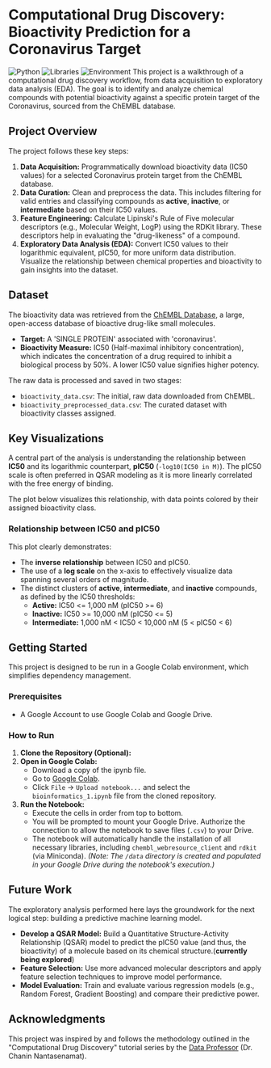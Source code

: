 # Computational Drug Discovery: Bioactivity Prediction for a Coronavirus Target

![Python](https://img.shields.io/badge/Python-3.7+-blue.svg)
![Libraries](https://img.shields.io/badge/Libraries-Pandas%20%7C%20RDKit%20%7C%20Seaborn-orange.svg)
![Environment](https://img.shields.io/badge/Environment-Google%20Colab-F9AB00.svg?logo=googlecolab)
This project is a walkthrough of a computational drug discovery workflow, from data acquisition to exploratory data analysis (EDA). The goal is to identify and analyze chemical compounds with potential bioactivity against a specific protein target of the Coronavirus, sourced from the ChEMBL database.

## Project Overview

The project follows these key steps:
1.  **Data Acquisition:** Programmatically download bioactivity data (IC50 values) for a selected Coronavirus protein target from the ChEMBL database.
2.  **Data Curation:** Clean and preprocess the data. This includes filtering for valid entries and classifying compounds as **active**, **inactive**, or **intermediate** based on their IC50 values.
3.  **Feature Engineering:** Calculate Lipinski's Rule of Five molecular descriptors (e.g., Molecular Weight, LogP) using the RDKit library. These descriptors help in evaluating the "drug-likeness" of a compound.
4.  **Exploratory Data Analysis (EDA):** Convert IC50 values to their logarithmic equivalent, pIC50, for more uniform data distribution. Visualize the relationship between chemical properties and bioactivity to gain insights into the dataset.

## Dataset

The bioactivity data was retrieved from the [ChEMBL Database](https://www.ebi.ac.uk/chembl/), a large, open-access database of bioactive drug-like small molecules.

-   **Target:** A 'SINGLE PROTEIN' associated with 'coronavirus'.
-   **Bioactivity Measure:** IC50 (Half-maximal inhibitory concentration), which indicates the concentration of a drug required to inhibit a biological process by 50%. A lower IC50 value signifies higher potency.

The raw data is processed and saved in two stages:
-   `bioactivity_data.csv`: The initial, raw data downloaded from ChEMBL.
-   `bioactivity_preprocessed_data.csv`: The curated dataset with bioactivity classes assigned.

## Key Visualizations

A central part of the analysis is understanding the relationship between **IC50** and its logarithmic counterpart, **pIC50** (`-log10(IC50 in M)`). The pIC50 scale is often preferred in QSAR modeling as it is more linearly correlated with the free energy of binding.

The plot below visualizes this relationship, with data points colored by their assigned bioactivity class.

### Relationship between IC50 and pIC50



This plot clearly demonstrates:
-   The **inverse relationship** between IC50 and pIC50.
-   The use of a **log scale** on the x-axis to effectively visualize data spanning several orders of magnitude.
-   The distinct clusters of **active**, **intermediate**, and **inactive** compounds, as defined by the IC50 thresholds:
    -   **Active:** IC50 <= 1,000 nM (pIC50 >= 6)
    -   **Inactive:** IC50 >= 10,000 nM (pIC50 <= 5)
    -   **Intermediate:** 1,000 nM < IC50 < 10,000 nM (5 < pIC50 < 6)

## Getting Started

This project is designed to be run in a Google Colab environment, which simplifies dependency management.

### Prerequisites
- A Google Account to use Google Colab and Google Drive.

### How to Run
1.  **Clone the Repository (Optional):**
2.  **Open in Google Colab:**
    -   Download a copy of the ipynb file.
    -   Go to [Google Colab](https://colab.research.google.com/).
    -   Click `File` -> `Upload notebook...` and select the `bioinformatics_1.ipynb` file from the cloned repository.
3.  **Run the Notebook:**
    -   Execute the cells in order from top to bottom.
    -   You will be prompted to mount your Google Drive. Authorize the connection to allow the notebook to save files (`.csv`) to your Drive.
    -   The notebook will automatically handle the installation of all necessary libraries, including `chembl_webresource_client` and `rdkit` (via Miniconda).
*(Note: The `/data` directory is created and populated in your Google Drive during the notebook's execution.)*

## Future Work
The exploratory analysis performed here lays the groundwork for the next logical step: building a predictive machine learning model.
-   **Develop a QSAR Model:** Build a Quantitative Structure-Activity Relationship (QSAR) model to predict the pIC50 value (and thus, the bioactivity) of a molecule based on its chemical structure.(**currently being explored**)
-   **Feature Selection:** Use more advanced molecular descriptors and apply feature selection techniques to improve model performance.
-   **Model Evaluation:** Train and evaluate various regression models (e.g., Random Forest, Gradient Boosting) and compare their predictive power.

## Acknowledgments
This project was inspired by and follows the methodology outlined in the "Computational Drug Discovery" tutorial series by the [Data Professor](http://youtube.com/dataprofessor) (Dr. Chanin Nantasenamat).
